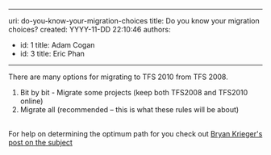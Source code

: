 

---
uri: do-you-know-your-migration-choices
title: Do you know your migration choices?
created: YYYY-11-DD 22:10:46
authors:
  - id: 1
    title: Adam Cogan
  - id: 3
    title: Eric Phan
---




<span class='intro'> 
  <p>There are many options for migrating to TFS 2010 from TFS 2008.</p>
<ol>
    <li>Bit by bit - Migrate some projects (keep both TFS2008 and TFS2010 online) </li>
    <li>Migrate all (recommended – this is what these rules will be about) </li>
</ol>
<div><br>
</div>
<div>For help on&#160;determining&#160;the optimum path for you check out <span><a shape="rect" href="http&#58;//blogs.msdn.com/bkrieger/archive/2009/10/21/team-foundation-server-2010-upgrade.aspx" target="_blank">Bryan Krieger's post on the subject</a></span></div>
 </span>




